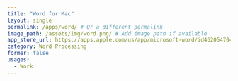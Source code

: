 ```yaml
---
title: "Word for Mac"
layout: single
permalink: /apps/word/ # Or a different permalink
image_path: /assets/img/word.png/ # Add image path if available
app_store_url: https://apps.apple.com/us/app/microsoft-word/id462054704?mt=12
category: Word Processing
former: false
usages:
  - Work
---
```

